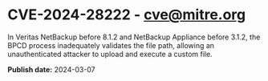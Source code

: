 # CVE-2024-28222 - cve@mitre.org

In Veritas NetBackup before 8.1.2 and NetBackup Appliance before 3.1.2, the BPCD process inadequately validates the file path, allowing an unauthenticated attacker to upload and execute a custom file.

**Publish date:** 2024-03-07
